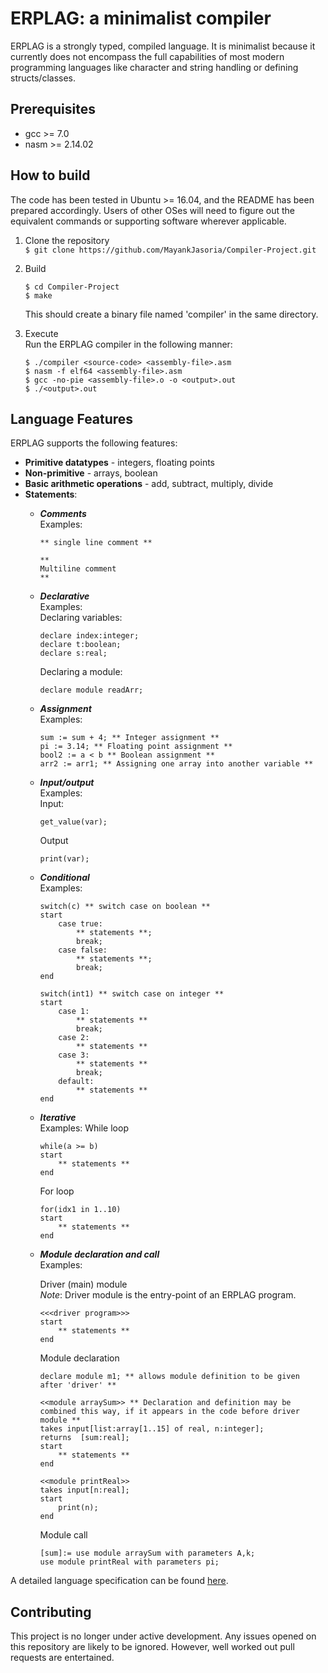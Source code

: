 # ERPLAG: a minimalist compiler
ERPLAG is a strongly typed, compiled language. It is minimalist because it currently does not encompass the full capabilities of most modern programming languages like character and string handling or defining structs/classes. 

## Prerequisites
 * gcc >= 7.0
 * nasm >= 2.14.02

## How to build
The code has been tested in Ubuntu >= 16.04, and the README has been prepared accordingly. Users of other OSes will need to figure out the equivalent commands or supporting software wherever applicable.
1. Clone the repository  
	 `$ git clone https://github.com/MayankJasoria/Compiler-Project.git`
2. Build  
	```
	$ cd Compiler-Project  
	$ make
	``` 

	 This should create a binary file named 'compiler' in the same directory.	
3. Execute  
	Run the ERPLAG compiler in the following manner:
	```
	$ ./compiler <source-code> <assembly-file>.asm
	$ nasm -f elf64 <assembly-file>.asm
	$ gcc -no-pie <assembly-file>.o -o <output>.out
	$ ./<output>.out
	```
	
## Language Features
ERPLAG supports the following features:
* **Primitive datatypes** - integers, floating points
* **Non-primitive** - arrays, boolean
* **Basic arithmetic operations** - add, subtract, multiply, divide
* **Statements**:
	- ___Comments___  
		Examples:
		```
		** single line comment **

		**
		Multiline comment
		**
		```
	- ___Declarative___  
		Examples:  
		Declaring variables:
		```
		declare index:integer;
		declare t:boolean;
		declare s:real;
		```
		Declaring a module:
		```
		declare module readArr;
		```
	- ___Assignment___  
		Examples:
		```
		sum := sum + 4; ** Integer assignment **
		pi := 3.14; ** Floating point assignment **
		bool2 := a < b ** Boolean assignment **
		arr2 := arr1; ** Assigning one array into another variable **
		```
	- ___Input/output___  
		Examples:  
		Input:
		```
		get_value(var);
		``` 

		Output
		```
		print(var);
		```
	- ___Conditional___  
		Examples:
		```
		switch(c) ** switch case on boolean **
		start
			case true:
				** statements **;
				break;
			case false: 
				** statements **;
				break;
		end

		switch(int1) ** switch case on integer **
		start
			case 1:
				** statements **
				break;
			case 2:
				** statements **
			case 3:
				** statements **
				break;
			default:
				** statements **
		end
		```
	- ___Iterative___  
		Examples:
		While loop
		```
		while(a >= b)
		start
			** statements **
		end
		```
		For loop
		```
		for(idx1 in 1..10)
		start
			** statements **
		end
		```
	- ___Module declaration and call___  
		Examples:

		Driver (main) module   
		_Note_: Driver module is the entry-point of an ERPLAG program.
		```
		<<<driver program>>>
		start
			** statements **
		end
		```

		Module declaration
		```
		declare module m1; ** allows module definition to be given after 'driver' **

		<<module arraySum>> ** Declaration and definition may be combined this way, if it appears in the code before driver module **
		takes input[list:array[1..15] of real, n:integer];
		returns  [sum:real]; 
		start
			** statements **
		end
		
		<<module printReal>>
		takes input[n:real];
		start
			print(n);
		end
		```
		
		Module call
		```
		[sum]:= use module arraySum with parameters A,k;
		use module printReal with parameters pi;
		```

A detailed language specification can be found [here](/Grammar%20and%20Specs/Language%20specifications.pdf).

## Contributing
This project is no longer under active development. Any issues opened on this repository are likely to be ignored. However, well worked out pull requests are entertained. 